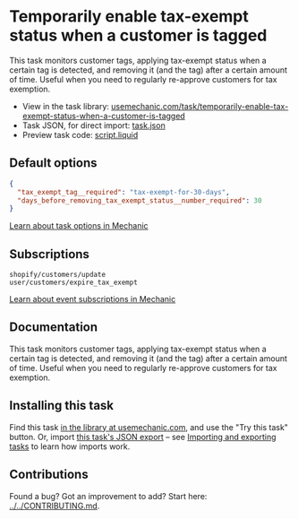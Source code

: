 # Temporarily enable tax-exempt status when a customer is tagged

This task monitors customer tags, applying tax-exempt status when a certain tag is detected, and removing it (and the tag) after a certain amount of time. Useful when you need to regularly re-approve customers for tax exemption.

* View in the task library: [usemechanic.com/task/temporarily-enable-tax-exempt-status-when-a-customer-is-tagged](https://usemechanic.com/task/temporarily-enable-tax-exempt-status-when-a-customer-is-tagged)
* Task JSON, for direct import: [task.json](../../tasks/temporarily-enable-tax-exempt-status-when-a-customer-is-tagged.json)
* Preview task code: [script.liquid](./script.liquid)

## Default options

```json
{
  "tax_exempt_tag__required": "tax-exempt-for-30-days",
  "days_before_removing_tax_exempt_status__number_required": 30
}
```

[Learn about task options in Mechanic](https://docs.usemechanic.com/article/471-task-options)

## Subscriptions

```liquid
shopify/customers/update
user/customers/expire_tax_exempt
```

[Learn about event subscriptions in Mechanic](https://docs.usemechanic.com/article/408-subscriptions)

## Documentation

This task monitors customer tags, applying tax-exempt status when a certain tag is detected, and removing it (and the tag) after a certain amount of time. Useful when you need to regularly re-approve customers for tax exemption.

## Installing this task

Find this task [in the library at usemechanic.com](https://usemechanic.com/task/temporarily-enable-tax-exempt-status-when-a-customer-is-tagged), and use the "Try this task" button. Or, import [this task's JSON export](../../tasks/temporarily-enable-tax-exempt-status-when-a-customer-is-tagged.json) – see [Importing and exporting tasks](https://docs.usemechanic.com/article/505-importing-and-exporting-tasks) to learn how imports work.

## Contributions

Found a bug? Got an improvement to add? Start here: [../../CONTRIBUTING.md](../../CONTRIBUTING.md).
